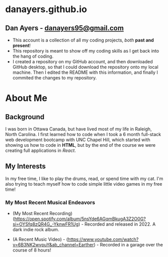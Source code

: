# danayers.github.io
## Dan Ayers - danayers95@gmail.com
- This account is a collection of all my coding projects, *both* **past and present**!
- This repository is meant to show off my coding skills as I get back into the hang of coding. 
- I created a repository on my GitHub account, and then downloaded GitHub desktop, so that I could download the repository onto my local machine. Then I edited the README with this information, and finally I commited the changes to my repository. 

# About Me
## Background
I was born in Ottawa Canada, but have lived most of my life in Raleigh, North Carolina. I first learned how to code when I took a 6 month full-stack web development bootcamp with UNC Chapel Hill, which started with showing us how to code in **HTML**, but by the end of the course we were creating full applications in *React*.

## My Interests 
In my free time, I like to play the drums, read, or spend time with my cat. I'm also trying to teach myself how to code simple little video games in my free time!

### My Most Recent Musical Endeavors
- (My Most Recent Recording) (https://open.spotify.com/album/5nsYde6AGqmBkugA3Z2O0G?si=OYSfq8zQR4G_-YknwFR1Ug) - Recorded and released in 2022. A dark indie rock album. 

- (A Recent Music Video) - (https://www.youtube.com/watch?v=6B3NK2wvpuY&ab_channel=Earther) - Recorded in a garage over the course of 8 hours!

